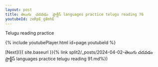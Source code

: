 ```yaml
---
layout: post
title: తెలుగు  చదవడం  ప్రాక్టీస్ languages practice telugu reading 76
youtubeId: zeRpE_g8mhE
---
```

 
 
Telugu reading practice
 
 
 
 
 


{% include youtubePlayer.html id=page.youtubeId %}
 
[Next]({{ site.baseurl }}{% link  split2/_posts/2024-04-02-తెలుగు  చదవడం  ప్రాక్టీస్ languages practice telugu reading 91.md%})
 
